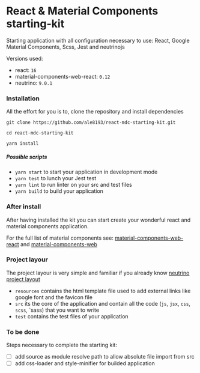 # React & Material Components starting-kit
Starting application with all configuration necessary to use: React, Google Material Components, Scss, Jest and neutrinojs

Versions used:

- react: `16`
- material-components-web-react: `0.12`
- neutrino: `9.0.1`

### Installation
All the effort for you is to, clone the repository and install dependencies

```
git clone https://github.com/ale8193/react-mdc-starting-kit.git

cd react-mdc-starting-kit

yarn install
```

##### Possible scripts

- `yarn start` to start your application in development mode
- `yarn test` to lunch your Jest test
- `yarn lint` to run linter on your src and test files
- `yarn build` to build your application  


### After install
After having installed the kit you can start create your wonderful react and material components application. 

For the full list of material components see: [material-components-web-react](https://github.com/material-components/material-components-web-react) and [material-components-web](https://github.com/material-components/material-components-web)

### Project layour
The project layour is very simple and familiar if you already know [neutrino project layout](https://master.neutrinojs.org/project-layout/)

- `resources` contains the html template file used to add external links like google font and the favicon file
- `src` its the core of the application and contain all the code (`js`, `jsx`, `css`, `scss`, `sass) that you want to write
- `test` contains the test files of your application

### To be done

Steps necessary to complete the starting kit:

- [ ] add source as module resolve path to allow absolute file import from src
- [ ] add css-loader and style-minifier for builded application
